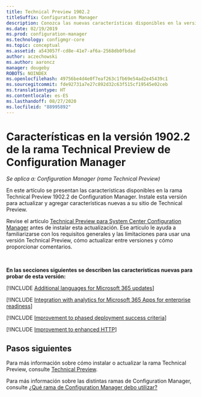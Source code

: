 ```yaml
---
title: Technical Preview 1902.2
titleSuffix: Configuration Manager
description: Conozca las nuevas características disponibles en la versión 1902.2 de la rama Technical Preview de Configuration Manager.
ms.date: 02/19/2019
ms.prod: configuration-manager
ms.technology: configmgr-core
ms.topic: conceptual
ms.assetid: a543057f-cd8e-41e7-af6a-2568db0fbdad
author: aczechowski
ms.author: aaroncz
manager: dougeby
ROBOTS: NOINDEX
ms.openlocfilehash: 49756be4d4e0f7eaf263c1fb69e54ad2e45439c1
ms.sourcegitcommit: fde92731a7e27c892d32c63f515cf19545e02ceb
ms.translationtype: HT
ms.contentlocale: es-ES
ms.lasthandoff: 08/27/2020
ms.locfileid: "88995892"
---
```

# <a name="features-in-configuration-manager-technical-preview-version-19022"></a>Características en la versión 1902.2 de la rama Technical Preview de Configuration Manager

*Se aplica a: Configuration Manager (rama Technical Preview)*

En este artículo se presentan las características disponibles en la rama Technical Preview 1902.2 de Configuration Manager. Instale esta versión para actualizar y agregar características nuevas a su sitio de Technical Preview. 

Revise el artículo [Technical Preview para System Center Configuration Manager](../technical-preview.md) antes de instalar esta actualización. Ese artículo le ayuda a familiarizarse con los requisitos generales y las limitaciones para usar una versión Technical Preview, cómo actualizar entre versiones y cómo proporcionar comentarios.     


<!--  Known Issues Template
## Known issues 

[!INCLUDE [known issue title](includes/known-issue-bugid.md)]

-->



<br>

**En las secciones siguientes se describen las características nuevas para probar de esta versión:**  


[!INCLUDE [Additional languages for Microsoft 365 updates](includes/1902-2/3555955.md)]

[!INCLUDE [Integration with analytics for Microsoft 365 Apps for enterprise readiness](includes/1902-2/3735402.md)]

[!INCLUDE [Improvement to phased deployment success criteria](includes/1902-2/3555946.md)]

[!INCLUDE [Improvement to enhanced HTTP](includes/1902-2/3798957.md)]



## <a name="next-steps"></a>Pasos siguientes

Para más información sobre cómo instalar o actualizar la rama Technical Preview, consulte [Technical Preview](../technical-preview.md).    

Para más información sobre las distintas ramas de Configuration Manager, consulte [¿Qué rama de Configuration Manager debo utilizar?](../../understand/which-branch-should-i-use.md)
